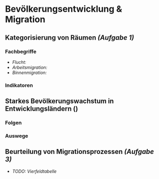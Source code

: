 # Bevölkerungsentwicklung & Migration

## Kategorisierung von Räumen *(Aufgabe 1)*

### Fachbegriffe
- *Flucht:* 
- *Arbeitsmigration:* 
- *Binnenmigration:* 

### Indikatoren

## Starkes Bevölkerungswachstum in Entwicklungsländern ()

### Folgen

### Auswege

## Beurteilung von Migrationsprozessen *(Aufgabe 3)*

- *TODO: Vierfeldtabelle*
<!--stackedit_data:
eyJoaXN0b3J5IjpbLTIxMzI2MzkzODgsMTc2MzU3NTE2NywtNj
A5Njk2Nzc5LC03NTIxNjA4NzFdfQ==
-->